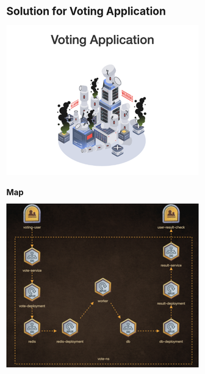 # Solution for Voting Application

![Image](vote-application.png)

## Map
![Image](vote-application-map.png)
